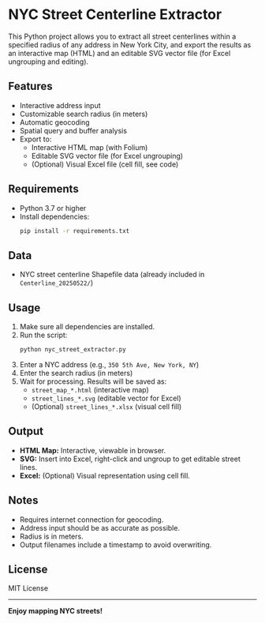# NYC Street Centerline Extractor

This Python project allows you to extract all street centerlines within a specified radius of any address in New York City, and export the results as an interactive map (HTML) and an editable SVG vector file (for Excel ungrouping and editing).

## Features

- Interactive address input
- Customizable search radius (in meters)
- Automatic geocoding
- Spatial query and buffer analysis
- Export to:
  - Interactive HTML map (with Folium)
  - Editable SVG vector file (for Excel ungrouping)
  - (Optional) Visual Excel file (cell fill, see code)

## Requirements

- Python 3.7 or higher
- Install dependencies:
  ```bash
  pip install -r requirements.txt
  ```

## Data

- NYC street centerline Shapefile data (already included in `Centerline_20250522/`)

## Usage

1. Make sure all dependencies are installed.
2. Run the script:
   ```bash
   python nyc_street_extractor.py
   ```
3. Enter a NYC address (e.g., `350 5th Ave, New York, NY`)
4. Enter the search radius (in meters)
5. Wait for processing. Results will be saved as:
   - `street_map_*.html` (interactive map)
   - `street_lines_*.svg` (editable vector for Excel)
   - (Optional) `street_lines_*.xlsx` (visual cell fill)

## Output

- **HTML Map:** Interactive, viewable in browser.
- **SVG:** Insert into Excel, right-click and ungroup to get editable street lines.
- **Excel:** (Optional) Visual representation using cell fill.

## Notes

- Requires internet connection for geocoding.
- Address input should be as accurate as possible.
- Radius is in meters.
- Output filenames include a timestamp to avoid overwriting.

## License

MIT License

---

**Enjoy mapping NYC streets!** 